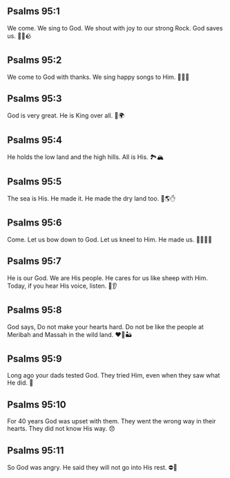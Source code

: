 ## Psalms 95:1
We come. We sing to God. We shout with joy to our strong Rock. God saves us. 🎵🙌🪨
## Psalms 95:2
We come to God with thanks. We sing happy songs to Him. 🙏🎶😊
## Psalms 95:3
God is very great. He is King over all. 👑🌍
## Psalms 95:4
He holds the low land and the high hills. All is His. 🏞️🏔️
## Psalms 95:5
The sea is His. He made it. He made the dry land too. 🌊🌎✋
## Psalms 95:6
Come. Let us bow down to God. Let us kneel to Him. He made us. 🙇‍♂️🧎‍♀️
## Psalms 95:7
He is our God. We are His people. He cares for us like sheep with Him. Today, if you hear His voice, listen. 🐑👂
## Psalms 95:8
God says, Do not make your hearts hard. Do not be like the people at Meribah and Massah in the wild land. ❤️🚫🏜️
## Psalms 95:9
Long ago your dads tested God. They tried Him, even when they saw what He did. 👀
## Psalms 95:10
For 40 years God was upset with them. They went the wrong way in their hearts. They did not know His way. 😞
## Psalms 95:11
So God was angry. He said they will not go into His rest. ⛔🛌
